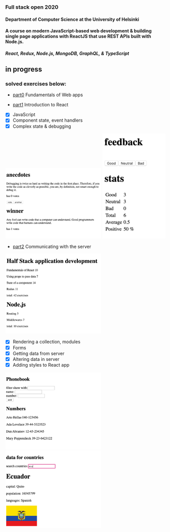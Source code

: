 ### Full stack open 2020

#### Department of Computer Science at the University of Helsinki

#### A course on modern JavaScript-based web development & building single page applications with ReactJS that use REST APIs built with Node.js.

##### React, Redux, Node.js, MongoDB, GraphQL, & TypeScript

## in progress

### solved exercises below:

- [part0](./part0) Fundamentals of Web apps

- [part1](./part1) Introduction to React

- [x] JavaScript
- [x] Component state, event handlers
- [x] Complex state & debugging

<img src="part1/anecdotes/src/screenshot.png" width="300" />
<img src="part1/unicafe/src/screenshot.png" width="200" />

- [part2](./part2) Communicating with the server

<img src="part2/courseinfo/src/screenshot.png" width="300" />

- [x] Rendering a collection, modules
- [x] Forms
- [x] Getting data from server
- [x] Altering data in server
- [x] Adding styles to React app

<img src="part2/phonebook/src/screenshot.png" width="300" />

<img src="part2/countries/src/screenshot.png" width="300" />
